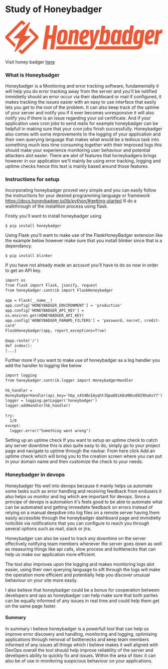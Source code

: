 # Study of Honeybadger

![Honeybadger](img/honeybadger_logo.png "https://www.honeybadger.io/assets/")

Visit honey badger [here](https://www.honeybadger.io/ "visit honeybadger.io")

### What is Honeybadger

Honeybadger is a Monitoring and error tracking software, fundamentally it will help you do error tracking away from the server and you'll be notified immidietly should an error occur via their dashboard or mail if configured, it makes tracking the issues easier with an easy to use interface that easily lets you get to the root of the problem. It can also keep track of the uptime of your server and notify you if it ever becomes unresponsive it will also notify you if there is an issue regarding your ssl certificate. And if your application uses cron jobs to send mails for example honeybadger can be helpfull in making sure that your cron jobs finish successfully. Honeybadger also comes with some improvements to the logging of your application and their own querying language that makes what would be a tedious task into something much less time consuming together with their improved logs this should make your experience monitoring user behaviour and potential attackers alot easier. There are alot of features that honeybadgers brings however in our application we'll mainly be using error tracking, logging and uptime checks hence this text is mainly based around those features. 

### Instructions for setup

Incorporating honeybadger proved very simple and you can easily follow the instructions for your desired programming language or framework https://docs.honeybadger.io/lib/python/#getting-started
Ill do a walkthrough of the installtion process using flask.

Firstly you'll want to install honeybadger using

```
$ pip install honeybadger
```

Using Flask you'll want to make use of the FlaskHoneyBadger extension like the example below however make sure that you install blinker since that is a dependancy.

```
$ pip install blinker
```

If you have not already made an account you'll have to do so now in order to get an API key.

```
import os
from flask import Flask, jsonify, request
from honeybadger.contrib import FlaskHoneybadger

app = Flask(__name__)
app.config['HONEYBADGER_ENVIRONMENT'] = 'production'
app.config['HONEYBADGER_API_KEY'] = os.environ.get(HONEYBADGER_API_KEY)
app.config['HONEYBADGER_PARAMS_FILTERS'] = 'password, secret, credit-card'
FlaskHoneybadger(app, report_exceptions=True)

@app.route('/')
def index():
[...]

```

Further more if you want to make use of honeybadger as a log handler you add the handler to logging like below

```
import logging
from honeybadger.contrib.logger import HoneybadgerHandler

hb_handler = HoneybadgerHandler(api_key='hbp_s4S4BoIAyqht3QpwD8ikDuHBku60Z90a6xY7')
logger = logging.getLogger('honeybadger')
logger.addHandler(hb_handler)

try:
  1/0
except:
  logger.error("Something went wrong")
```

Setting up an uptime check
If you want to setup an uptime check to catch any server downtime this is also quite easy to do, simply go to your project page and navigate to uptime through the navbar. From here click Add an uptime check which will bring you to the creation screen where you can put in your domain name and then customize the check to your needs.

### Honeybadger in devops

Honeybadger fits well into devops because it mainly helps us automate some tasks such as error handling and receiving feedback from endusers it also helps us monitor and log which are important for devops. Since a principe of devops is automation it's feels good to be able to automate what can be automated and getting immediete feedback on errors instead of relying on a manual deepdive into  log files on a remote server having them easily accessible through the honeybadger dashboard page and immidietly noticible via notifications that you can configure to reach you through several options such as mail, slack or jira.

Honeybadger can also be used to track any downtime on the server effectively notifying team members whenever the server goes down as well as measuring things like api calls, slow process and bottlenecks that can help us make our application more efficient.

The tool also improves upon the logging and makes monitoring logs alot easier, using their own querying language to sift through the logs will make the operation more efficient and potentially help you discover unusual behaviour on your site more easily.

I also believe that honeybadger could be a bonus for cooperation between developers and ops as honeybadger can help make sure that both parties can be equally informed of any issues in real time and could help them get on the same page faster.

#### Summary

In summary i believe honeybadger is a powerfull tool that can help us improve error discovery and handling, monitoring and logging, optimising applications through removal of bottlenecks and keep team members informed of any issues all things which i believe makes it well aligned with DevOps overall the tool should help improve reliability of the server and developers ability to quickly fix and issues. Within the area of itsec it can also be of use in monitoring suspicious behaviour on your applications.
